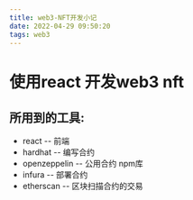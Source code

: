 ```yaml
---
title: web3-NFT开发小记
date: 2022-04-29 09:50:20
tags: web3
---
```


# 使用react 开发web3 nft
## 所用到的工具:
- react  -- 前端 
- hardhat -- 编写合约 
- openzeppelin -- 公用合约 npm库
- infura -- 部署合约
- etherscan -- 区块扫描合约的交易


